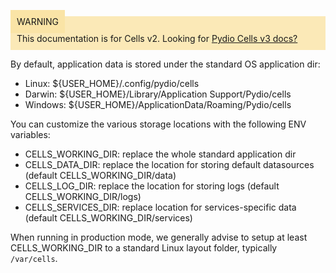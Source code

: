 
<div style="background-color: #fbe9b7;font-size: 14px;">
<span style="background-color: #fae4a6;padding: 10px;">WARNING</span>
<span style="padding: 10px;display: inline-block;">This documentation is for Cells v2. Looking for <a href="https://pydio.com/en/docs/cells/v3/quick-start">Pydio Cells v3 docs?</a></span>
</div>




By default, application data is stored under the standard OS application dir:

- Linux: ${USER_HOME}/.config/pydio/cells
- Darwin: ${USER_HOME}/Library/Application Support/Pydio/cells
- Windows: ${USER_HOME}/ApplicationData/Roaming/Pydio/cells

You can customize the various storage locations with the following ENV variables:

- CELLS_WORKING_DIR: replace the whole standard application dir
- CELLS_DATA_DIR: replace the location for storing default datasources (default CELLS_WORKING_DIR/data)
- CELLS_LOG_DIR: replace the location for storing logs (default CELLS_WORKING_DIR/logs)
- CELLS_SERVICES_DIR: replace location for services-specific data (default CELLS_WORKING_DIR/services)

When running in production mode, we generally advise to setup at least CELLS_WORKING_DIR to a standard Linux layout folder, typically `/var/cells`.
